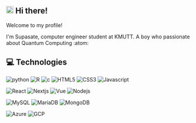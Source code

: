 ## <img src="https://media4.giphy.com/media/LOnt6uqjD9OexmQJRB/giphy.gif?cid=790b76118bba468aea56b5e43d050efe4d4eb523ec69401c&rid=giphy.gif&ct=g" alt="drawing" width="20" height="20"/> Hi there! 

Welcome to my profile!
<p>
I'm Supasate, computer engineer student at KMUTT. A boy who passionate about Quantum Computing :atom:
  
## :computer: Technologies
<img src="https://img.shields.io/badge/Python-FFD43B?style=for-the-badge&logo=python&logoColor=blue" alt="python"/> <img src="https://img.shields.io/badge/R-276DC3?style=for-the-badge&logo=r&logoColor=white" alt="R"/> <img src="https://img.shields.io/badge/C-00599C?style=for-the-badge&logo=c&logoColor=white" alt="c"/>  <img src="https://img.shields.io/badge/HTML5-E34F26?style=for-the-badge&logo=html5&logoColor=white" alt="HTML5"/> <img src="https://img.shields.io/badge/CSS3-1572B6?style=for-the-badge&logo=css3&logoColor=white" alt="CSS3"/> <img src="https://img.shields.io/badge/JavaScript-323330?style=for-the-badge&logo=javascript&logoColor=F7DF1E" alt="Javascript"/>
<p>
<img src="https://img.shields.io/badge/React-20232A?style=for-the-badge&logo=react&logoColor=61DAFB" alt="React"/> <img src="https://img.shields.io/badge/next.js-000000?style=for-the-badge&logo=nextdotjs&logoColor=white" alt="Nextjs"/>
<img src="https://img.shields.io/badge/Vue.js-35495E?style=for-the-badge&logo=vuedotjs&logoColor=4FC08D" alt="Vue"/> <img src="https://img.shields.io/badge/Node.js-339933?style=for-the-badge&logo=nodedotjs&logoColor=white" alt="Nodejs"/> 
<p>
<img src="https://img.shields.io/badge/MySQL-005C84?style=for-the-badge&logo=mysql&logoColor=white" alt="MySQL"/> <img src="https://img.shields.io/badge/MariaDB-003545?style=for-the-badge&logo=mariadb&logoColor=white" alt="MariaDB"/> <img src="https://img.shields.io/badge/MongoDB-4EA94B?style=for-the-badge&logo=mongodb&logoColor=white" alt="MongoDB"/> 


<p>
<img src="https://img.shields.io/badge/microsoft%20azure-0089D6?style=for-the-badge&logo=microsoft-azure&logoColor=white" alt="Azure"/> <img src="https://img.shields.io/badge/Google_Cloud-4285F4?style=for-the-badge&logo=google-cloud&logoColor=white" alt="GCP"/> 
	
	
	
  
  
	

